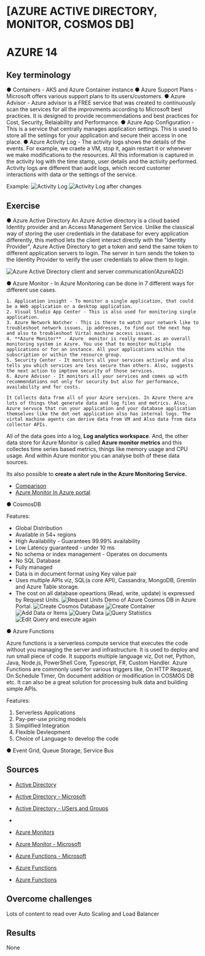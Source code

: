 # [AZURE ACTIVE DIRECTORY, MONITOR, COSMOS DB]
# AZURE 14

## Key terminology
●	Containers - AKS and Azure Container instance
●	Azure Support Plans - Microsoft offers various support plans to its users/customers.
●	Azure Advisor - Azure advisor is a FREE service that was created to continuously scan the services for all the improvments according to Microsoft best practices. It is designed to provide recommendations and best practices for Cost, Security, Relaiability and Performance.
●	Azure App Configuration - This is a service that centrally manages application settings. This is used to store all the setiings for your application and secure their access in one place.
●	Azure Activity Log - The activity logs shows the details of the events. For example, we craete a VM, stop it, again restart it or whenever we make modifications to the resources. All this information is captured in the activity log with the time stamp, user details and the activity performed.
Activity logs are different than audit logs, which record customer interactions with data or the settings of the service.

Example:
![Activity Log]()
![Activity Log after changes]()

## Exercise

●	Azure Active Directory
   An Azure Active directory is a cloud based Identity provider and an Access Management Service. Unlike the classical way of storing the user credentials in the database for every application differently, this method lets the client interact directly with the "Identity Provider", Azure Active Directory to get a token and send the same token to different application servers to login. The server in turn sends the token to the Identity Provider to verify the user credentials to allow them to login.

   ![Azure Active Directory client and server communication](AzureAD1)(AzureAD2)

●	Azure Monitor - In Azure Monitoring can be done in 7 different ways for different use cases. 

    1. Application insight - To monitor a single application, that could be a Web application or a desktop application.
    2. Visual Studio App Center - This is also used for monitoring single application.
    3. Azure Network Watcher - This is there to watch your network like to troubleshoot network issues, ip addresses, to find out the next hop and also to troubleshoot Virtal machine access issues.
    4. **Azure Monitor** - Azure  monitor is really meant as an overall monitoring system in Azure. You use that to monitor multiple applications or for an instance. All your applications within the subscription or within the resource group.
    5. Security Center - It monitors all your services actively and also tells you which services are less secure than others. Also, suggests the next action to imptove security of those services.
    6. Azure Advisor - It monitors all your services and comes up with recommendations not only for security but also for performance, availability and for costs.

    It Collects data from all of your Azure services. In Azure there are lots of things that generate data and log files and metrics. Also, Azure servuce that run your application and your database application themselves like the dot net application also has internal logs. The virtal machine agents can derive data from VM and Also data from data collector APIs.
   All of the data goes into a log, **Log analytics workspace**. And, the other data store for Azure Monitor is called **Azure monitor metrics** and this collectes time series based metrics, things like memory usage and CPU usage.
   And within Azure monitor you can analyse both of these data sources.

   Its also possible to **create a alert rule in the Azure Monitoring Service.**
      
* [Comparison](ComparingOptionsForMonitoring.png)
* [Azure Monitor In Azure portal]()


●	CosmosDB  

Features:
- Global Distribution
- Available in 54+ regions
- High Availability - Guarantees 99.99% availability
- Low Latency guaranteed - under 10 ms
- No schema or index management - Operates on documents
- No SQL Database
- Fully managed 
- Data is in document format using Key value pair
- Uses multiple APIs viz, SQL(a core API), Cassandra, MongoDB, Gremlin and Azure Table storage.
- The cost on all database opeartions (Read, write, update) is expressed by Request Units.
![Request Units](RequestUnits)
Demo of Azure Cosmos DB in Azure Portal.
![Create Cosmos Database](1-CosmosDBCreated)
![Create Container](2-CosmosDBNewContainer)
![Add Data or Items](3-CosmosDBAddItems)
![Query Data](4-CosmosDBQueryData)
![Query Statistics](5-CosmosDBQueryStatistics)
![Edit Query and execute again](6-CosmosDBQueryStatisticsIncreased)

●	Azure Functions 

Azure functions is a serverless compute service that executes the code without you managing the server and infrastructure. It is used to deploy and run small piece of code. It supports multiple language viz, Dot net, Python, Java, Node.js, PowerShell Core, Typescript, F#, Custom Handler.
Azure Functions are commonly used for various triggers like, On HTTP Request, On Schedule Timer, On document addition or modification in COSMOS DB etc. It can also be a great solution for processing bulk data and building simple APIs.


Features:
1. Serverless Applications
2. Pay-per-use pricing models
3. Simplified Integration
4. Flexible Devleopment
5. Choice of Language to develop the code


●	Event Grid, Queue Storage, Service Bus 

## Sources

* [Active Directory](https://www.youtube.com/watch?v=GbntYTbXLHc)
* [Active Directory - Microsoft](https://www.learn.microsoft.com)
* [Active Directory - USers and Groups](https://learn.microsoft.com/en-us/azure/active-directory/fundamentals/concept-learn-about-groups)
* []()

* [Azure Monitors](https://www.youtube.com/watch?v=Zr7LcSr6Ooo)
* [Azure Monitor - Microsoft]((https://www.learn.microsoft.com))
* [Azure Functions - Microsoft](https://learn.microsoft.com/en-us/azure/azure-functions/functions-overview)
* [Azure Functions](https://www.youtube.com/watch?v=B0vg8Bxbw3c)
* [Azure Functions]()
## Overcome challenges

Lots of content to read over Auto Scaling and Load Balancer


## Results

None